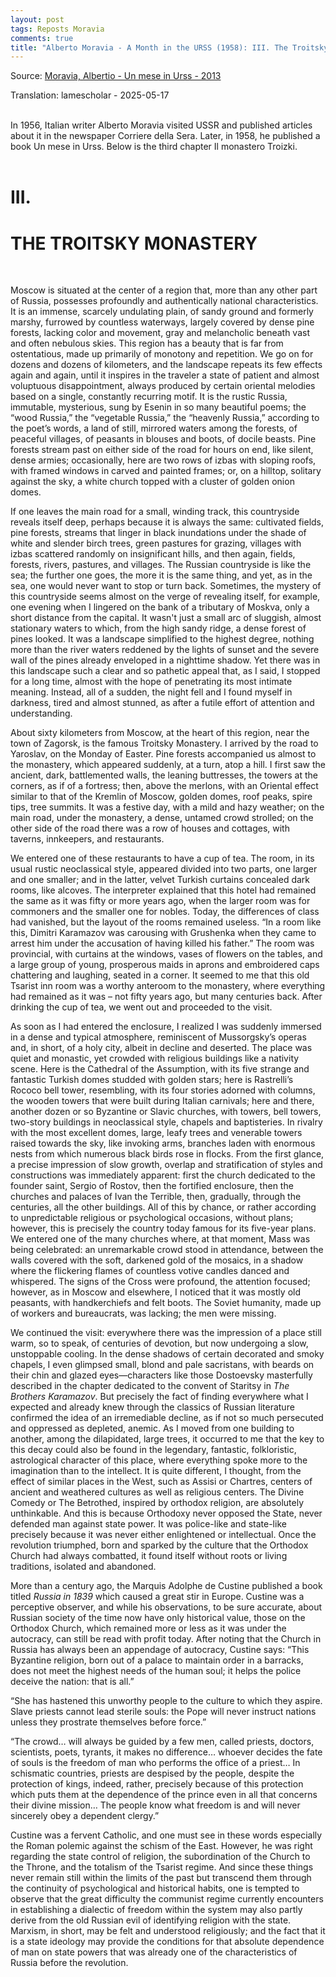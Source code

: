 ```yaml
---
layout: post
tags: Reposts Moravia
comments: true
title: "Alberto Moravia - A Month in the URSS (1958): III. The Troitsky Monastery"
---
```


Source: [Moravia, Albertio - Un mese in Urss - 2013](https://disk.yandex.ru/i/Pic8Vs8b1QEdJQ)

Translation: lamescholar - 2025-05-17
<br><br>

In 1956, Italian writer Alberto Moravia visited USSR and published articles about it in the newspaper Corriere della Sera. Later, in 1958, he published a book Un mese in Urss. Below is the third chapter Il monastero Troizki.
<br><br>

# III.

# THE TROITSKY MONASTERY
<br>

Moscow is situated at the center of a region that, more than any other part of Russia, possesses profoundly and authentically national characteristics. It is an immense, scarcely undulating plain, of sandy ground and formerly marshy, furrowed by countless waterways, largely covered by dense pine forests, lacking color and movement, gray and melancholic beneath vast and often nebulous skies. This region has a beauty that is far from ostentatious, made up primarily of monotony and repetition. We go on for dozens and dozens of kilometers, and the landscape repeats its few effects again and again, until it inspires in the traveler a state of patient and almost voluptuous disappointment, always produced by certain oriental melodies based on a single, constantly recurring motif. It is the rustic Russia, immutable, mysterious, sung by Esenin in so many beautiful poems; the “wood Russia,” the “vegetable Russia,” the “heavenly Russia,” according to the poet’s words, a land of still, mirrored waters among the forests, of peaceful villages, of peasants in blouses and boots, of docile beasts. Pine forests stream past on either side of the road for hours on end, like silent, dense armies; occasionally, here are two rows of izbas with sloping roofs, with framed windows in carved and painted frames; or, on a hilltop, solitary against the sky, a white church topped with a cluster of golden onion domes.

If one leaves the main road for a small, winding track, this countryside reveals itself deep, perhaps because it is always the same: cultivated fields, pine forests, streams that linger in black inundations under the shade of white and slender birch trees, green pastures for grazing, villages with izbas scattered randomly on insignificant hills, and then again, fields, forests, rivers, pastures, and villages. The Russian countryside is like the sea; the further one goes, the more it is the same thing, and yet, as in the sea, one would never want to stop or turn back. Sometimes, the mystery of this countryside seems almost on the verge of revealing itself, for example, one evening when I lingered on the bank of a tributary of Moskva, only a short distance from the capital. It wasn't just a small arc of sluggish, almost stationary waters to which, from the high sandy ridge, a dense forest of pines looked. It was a landscape simplified to the highest degree, nothing more than the river waters reddened by the lights of sunset and the severe wall of the pines already enveloped in a nighttime shadow. Yet there was in this landscape such a clear and so pathetic appeal that, as I said, I stopped for a long time, almost with the hope of penetrating its most intimate meaning. Instead, all of a sudden, the night fell and I found myself in darkness, tired and almost stunned, as after a futile effort of attention and understanding.

About sixty kilometers from Moscow, at the heart of this region, near the town of Zagorsk, is the famous Troitsky Monastery. I arrived by the road to Yaroslav, on the Monday of Easter. Pine forests accompanied us almost to the monastery, which appeared suddenly, at a turn, atop a hill. I first saw the ancient, dark, battlemented walls, the leaning buttresses, the towers at the corners, as if of a fortress; then, above the merlons, with an Oriental effect similar to that of the Kremlin of Moscow, golden domes, roof peaks, spire tips, tree summits. It was a festive day, with a mild and hazy weather; on the main road, under the monastery, a dense, untamed crowd strolled; on the other side of the road there was a row of houses and cottages, with taverns, innkeepers, and restaurants.

We entered one of these restaurants to have a cup of tea. The room, in its usual rustic neoclassical style, appeared divided into two parts, one larger and one smaller; and in the latter, velvet Turkish curtains concealed dark rooms, like alcoves. The interpreter explained that this hotel had remained the same as it was fifty or more years ago, when the larger room was for commoners and the smaller one for nobles. Today, the differences of class had vanished, but the layout of the rooms remained useless. “In a room like this, Dimitri Karamazov was carousing with Grushenka when they came to arrest him under the accusation of having killed his father.” The room was provincial, with curtains at the windows, vases of flowers on the tables, and a large group of young, prosperous maids in aprons and embroidered caps chattering and laughing, seated in a corner. It seemed to me that this old Tsarist inn room was a worthy anteroom to the monastery, where everything had remained as it was – not fifty years ago, but many centuries back. After drinking the cup of tea, we went out and proceeded to the visit.

As soon as I had entered the enclosure, I realized I was suddenly immersed in a dense and typical atmosphere, reminiscent of Mussorgsky’s operas and, in short, of a holy city, albeit in decline and deserted. The place was quiet and monastic, yet crowded with religious buildings like a nativity scene. Here is the Cathedral of the Assumption, with its five strange and fantastic Turkish domes studded with golden stars; here is Rastrelli’s Rococo bell tower, resembling, with its four stories adorned with columns, the wooden towers that were built during Italian carnivals; here and there, another dozen or so Byzantine or Slavic churches, with towers, bell towers, two-story buildings in neoclassical style, chapels and baptisteries. In rivalry with the most excellent domes, large, leafy trees and venerable towers raised towards the sky, like invoking arms, branches laden with enormous nests from which numerous black birds rose in flocks. From the first glance, a precise impression of slow growth, overlap and stratification of styles and constructions was immediately apparent: first the church dedicated to the founder saint, Sergio of Rostov, then the fortified enclosure, then the churches and palaces of Ivan the Terrible, then, gradually, through the centuries, all the other buildings. All of this by chance, or rather according to unpredictable religious or psychological occasions, without plans; however, this is precisely the country today famous for its five-year plans. We entered one of the many churches where, at that moment, Mass was being celebrated: an unremarkable crowd stood in attendance, between the walls covered with the soft, darkened gold of the mosaics, in a shadow where the flickering flames of countless votive candles danced and whispered. The signs of the Cross were profound, the attention focused; however, as in Moscow and elsewhere, I noticed that it was mostly old peasants, with handkerchiefs and felt boots. The Soviet humanity, made up of workers and bureaucrats, was lacking; the men were missing.

We continued the visit: everywhere there was the impression of a place still warm, so to speak, of centuries of devotion, but now undergoing a slow, unstoppable cooling. In the dense shadows of certain decorated and smoky chapels, I even glimpsed small, blond and pale sacristans, with beards on their chin and glazed eyes—characters like those Dostoevsky masterfully described in the chapter dedicated to the convent of Staritsy in *The Brothers Karamazov*. But precisely the fact of finding everywhere what I expected and already knew through the classics of Russian literature confirmed the idea of an irremediable decline, as if not so much persecuted and oppressed as depleted, anemic. As I moved from one building to another, among the dilapidated, large trees, it occurred to me that the key to this decay could also be found in the legendary, fantastic, folkloristic, astrological character of this place, where everything spoke more to the imagination than to the intellect. It is quite different, I thought, from the effect of similar places in the West, such as Assisi or Chartres, centers of ancient and weathered cultures as well as religious centers. The Divine Comedy or The Betrothed, inspired by orthodox religion, are absolutely unthinkable. And this is because Orthodoxy never opposed the State, never defended man against state power. It was police-like and state-like precisely because it was never either enlightened or intellectual. Once the revolution triumphed, born and sparked by the culture that the Orthodox Church had always combatted, it found itself without roots or living traditions, isolated and abandoned.

More than a century ago, the Marquis Adolphe de Custine published a book titled *Russia in 1839* which caused a great stir in Europe. Custine was a perceptive observer, and while his observations, to be sure accurate, about Russian society of the time now have only historical value, those on the Orthodox Church, which remained more or less as it was under the autocracy, can still be read with profit today. After noting that the Church in Russia has always been an appendage of autocracy, Custine says: “This Byzantine religion, born out of a palace to maintain order in a barracks, does not meet the highest needs of the human soul; it helps the police deceive the nation: that is all.”

“She has hastened this unworthy people to the culture to which they aspire. Slave priests cannot lead sterile souls: the Pope will never instruct nations unless they prostrate themselves before force.”

“The crowd… will always be guided by a few men, called priests, doctors, scientists, poets, tyrants, it makes no difference… whoever decides the fate of souls is the freedom of man who performs the office of a priest… In schismatic countries, priests are despised by the people, despite the protection of kings, indeed, rather, precisely because of this protection which puts them at the dependence of the prince even in all that concerns their divine mission… The people know what freedom is and will never sincerely obey a dependent clergy.”

Custine was a fervent Catholic, and one must see in these words especially the Roman polemic against the schism of the East. However, he was right regarding the state control of religion, the subordination of the Church to the Throne, and the totalism of the Tsarist regime. And since these things never remain still within the limits of the past but transcend them through the continuity of psychological and historical habits, one is tempted to observe that the great difficulty the communist regime currently encounters in establishing a dialectic of freedom within the system may also partly derive from the old Russian evil of identifying religion with the state. Marxism, in short, may be felt and understood religiously; and the fact that it is a state ideology may provide the conditions for that absolute dependence of man on state powers that was already one of the characteristics of Russia before the revolution.